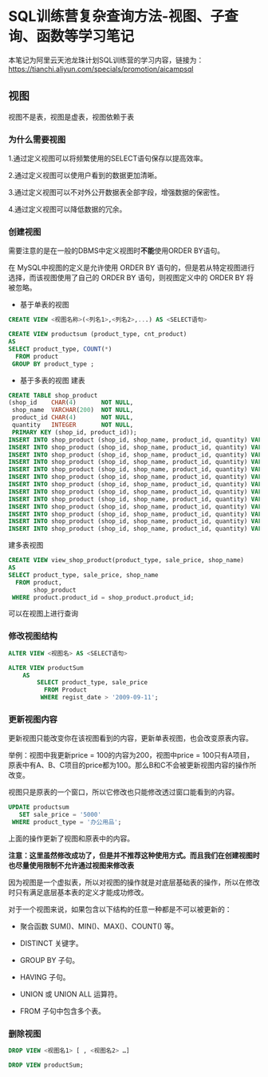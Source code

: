 # SQL训练营复杂查询方法-视图、子查询、函数等学习笔记
本笔记为阿里云天池龙珠计划SQL训练营的学习内容，链接为：https://tianchi.aliyun.com/specials/promotion/aicampsql
## 视图
视图不是表，视图是虚表，视图依赖于表
### 为什么需要视图
1.通过定义视图可以将频繁使用的SELECT语句保存以提高效率。

2.通过定义视图可以使用户看到的数据更加清晰。

3.通过定义视图可以不对外公开数据表全部字段，增强数据的保密性。

4.通过定义视图可以降低数据的冗余。
### 创建视图
需要注意的是在一般的DBMS中定义视图时**不能**使用ORDER BY语句。

在 MySQL中视图的定义是允许使用 ORDER BY 语句的，但是若从特定视图进行选择，而该视图使用了自己的 ORDER BY 语句，则视图定义中的 ORDER BY 将被忽略。
- 基于单表的视图
```sql
CREATE VIEW <视图名称>(<列名1>,<列名2>,...) AS <SELECT语句>
```
```sql
CREATE VIEW productsum (product_type, cnt_product)
AS
SELECT product_type, COUNT(*)
  FROM product
 GROUP BY product_type ;
```
- 基于多表的视图
建表
```sql
CREATE TABLE shop_product
(shop_id    CHAR(4)       NOT NULL,
 shop_name  VARCHAR(200)  NOT NULL,
 product_id CHAR(4)       NOT NULL,
 quantity   INTEGER       NOT NULL,
 PRIMARY KEY (shop_id, product_id));
INSERT INTO shop_product (shop_id, shop_name, product_id, quantity) VALUES ('000A',	'东京',		'0001',	30);
INSERT INTO shop_product (shop_id, shop_name, product_id, quantity) VALUES ('000A',	'东京',		'0002',	50);
INSERT INTO shop_product (shop_id, shop_name, product_id, quantity) VALUES ('000A',	'东京',		'0003',	15);
INSERT INTO shop_product (shop_id, shop_name, product_id, quantity) VALUES ('000B',	'名古屋',	'0002',	30);
INSERT INTO shop_product (shop_id, shop_name, product_id, quantity) VALUES ('000B',	'名古屋',	'0003',	120);
INSERT INTO shop_product (shop_id, shop_name, product_id, quantity) VALUES ('000B',	'名古屋',	'0004',	20);
INSERT INTO shop_product (shop_id, shop_name, product_id, quantity) VALUES ('000B',	'名古屋',	'0006',	10);
INSERT INTO shop_product (shop_id, shop_name, product_id, quantity) VALUES ('000B',	'名古屋',	'0007',	40);
INSERT INTO shop_product (shop_id, shop_name, product_id, quantity) VALUES ('000C',	'大阪',		'0003',	20);
INSERT INTO shop_product (shop_id, shop_name, product_id, quantity) VALUES ('000C',	'大阪',		'0004',	50);
INSERT INTO shop_product (shop_id, shop_name, product_id, quantity) VALUES ('000C',	'大阪',		'0006',	90);
INSERT INTO shop_product (shop_id, shop_name, product_id, quantity) VALUES ('000C',	'大阪',		'0007',	70);
INSERT INTO shop_product (shop_id, shop_name, product_id, quantity) VALUES ('000D',	'福冈',		'0001',	100);
```
建多表视图
```sql
CREATE VIEW view_shop_product(product_type, sale_price, shop_name)
AS
SELECT product_type, sale_price, shop_name
  FROM product,
       shop_product
 WHERE product.product_id = shop_product.product_id;
```
可以在视图上进行查询
### 修改视图结构
```sql
ALTER VIEW <视图名> AS <SELECT语句>
```
```sql
ALTER VIEW productSum
    AS
        SELECT product_type, sale_price
          FROM Product
         WHERE regist_date > '2009-09-11';
```
### 更新视图内容
更新视图只能改变你在该视图看到的内容，更新单表视图，也会改变原表内容。

举例：视图中我更新price = 100的内容为200，视图中price = 100只有A项目，原表中有A、B、C项目的price都为100。那么B和C不会被更新视图内容的操作所改变。

视图只是原表的一个窗口，所以它修改也只能修改透过窗口能看到的内容。
```sql
UPDATE productsum
   SET sale_price = '5000'
 WHERE product_type = '办公用品';
```
上面的操作更新了视图和原表中的内容。

**注意：这里虽然修改成功了，但是并不推荐这种使用方式。而且我们在创建视图时也尽量使用限制不允许通过视图来修改表**

因为视图是一个虚拟表，所以对视图的操作就是对底层基础表的操作，所以在修改时只有满足底层基本表的定义才能成功修改。

对于一个视图来说，如果包含以下结构的任意一种都是不可以被更新的：

- 聚合函数 SUM()、MIN()、MAX()、COUNT() 等。

- DISTINCT 关键字。

- GROUP BY 子句。

- HAVING 子句。

- UNION 或 UNION ALL 运算符。

- FROM 子句中包含多个表。
### 删除视图
```sql
DROP VIEW <视图名1> [ , <视图名2> …]
```
```sql
DROP VIEW productSum;
```
